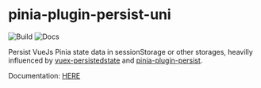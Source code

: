 # pinia-plugin-persist-uni

![Build](https://github.com/Allen-1998/pinia-plugin-persist-uni/actions/workflows/build.yml/badge.svg)
![Docs](https://github.com/Allen-1998/pinia-plugin-persist-uni/actions/workflows/docs.yml/badge.svg)

Persist VueJs Pinia state data in sessionStorage or other storages, heavilly influenced by [vuex-persistedstate](https://github.com/robinvdvleuten/vuex-persistedstate) and [pinia-plugin-persist](https://github.com/Seb-L/pinia-plugin-persist).

Documentation: [HERE](https://Allen-1998.github.io/pinia-plugin-persist-uni/)
